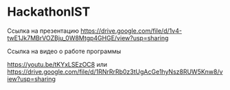 # HackathonIST

Ссылка на презентацию 
https://drive.google.com/file/d/1v4-twE1Jk7MBrVOZBju_0W8Mtgp4GHGE/view?usp=sharing

Ссылка на видео о работе программы

https://youtu.be/tKYxLSEzOC8
или 
https://drive.google.com/file/d/1RNrRrRb0z3tUgAcGe1hyNsz8RUW5Knw8/view?usp=sharing
